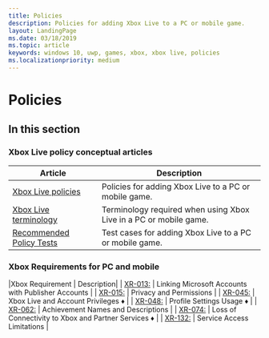 ```yaml
---
title: Policies
description: Policies for adding Xbox Live to a PC or mobile game.
layout: LandingPage
ms.date: 03/18/2019
ms.topic: article
keywords: windows 10, uwp, games, xbox, xbox live, policies
ms.localizationpriority: medium
---
```


# Policies

## In this section

### Xbox Live policy conceptual articles

| Article | Description |
|---------|-------------|
| [Xbox Live policies](../xboxlive-policies.md) | Policies for adding Xbox Live to a PC or mobile game. |
| [Xbox Live terminology](../xboxlive-terminology.md) | Terminology required when using Xbox Live in a PC or mobile game. |
| [Recommended Policy Tests](../xboxlive-policy-tests.md) | Test cases for adding Xbox Live to a PC or mobile game. |

### Xbox Requirements for PC and mobile

|Xbox Requirement | Description|
| [XR-013:](xr013.md) | Linking Microsoft Accounts with Publisher Accounts |
| [XR-015:](xr015.md) | Privacy and Permissions |
| [XR-045:](xr045.md) | Xbox Live and Account Privileges &diams; |
| [XR-048:](xr048.md) | Profile Settings Usage &diams; |
| [XR-062:](xr062.md) | Achievement Names and Descriptions |
| [XR-074:](xr074.md) | Loss of Connectivity to Xbox and Partner Services &diams; |
| [XR-132:](xr132.md) | Service Access Limitations |